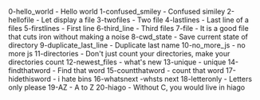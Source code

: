 0-hello_world - Hello world
1-confused_smiley - Confused similey
2-hellofile - Let display a file
3-twofiles - Two file
4-lastlines - Last line of a files
5-firstlines - First line
6-third_line - Third files
7-file - It is a good file that cuts iron without making a noise
8-cwd_state - Save current state of directory
9-duplicate_last_line - Duplicate last name
10-no_more_js - no more js
11-directories - Don't just count your directories, make your directories count
12-newest_files - what's new
13-unique - unique
14-findthatword - Find that word
15-countthatword - count that word
17-hidethisword - i hate bins
16-whatsnext -whsts next
18-letteronly - Letters only please
19-AZ - A to Z
20-hiago - Without C, you would live in hiago

